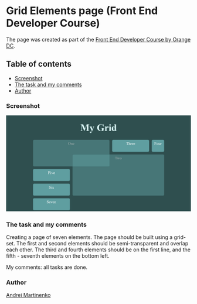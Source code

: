 # Grid Elements page (Front End Developer Course)

The page was created as part of the [Front End Developer Course by Orange DC](https://digitalcenter.orange.md/).

## Table of contents
- [Screenshot](#screenshot)
- [The task and my comments](#the-task-and-my-comments)
- [Author](#author)

### Screenshot

![](./Screenshot.png)

### The task and my comments

Creating a page of seven elements. The page should be built using a grid-set. The first and second elements should be semi-transparent and overlap each other. The third and fourth elements should be on the first line, and the fifth - seventh elements on the bottom left.

My comments: all tasks are done.

### Author

[Andrei Martinenko](https://github.com/AxinitM)
